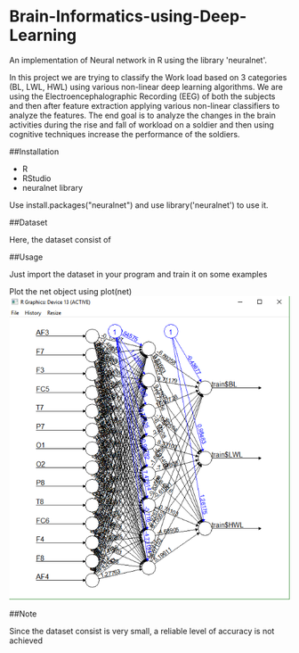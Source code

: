 # Brain-Informatics-using-Deep-Learning

An implementation of Neural network in R using the library 'neuralnet'.

In this project we are trying to classify the Work load based on 3 categories (BL, LWL, HWL) using various non-linear deep learning algorithms. We are using the Electroencephalographic Recording (EEG) of both the subjects and then after feature extraction applying various non-linear classifiers to analyze the features. The end goal is to analyze the changes in the brain activities during the rise and fall of workload on a soldier and then using cognitive techniques increase the performance of the soldiers.


##Installation

* R
* RStudio
* neuralnet library

Use install.packages("neuralnet") and use library('neuralnet') to use it.

##Dataset

Here, the dataset consist of 

##Usage

Just import the dataset in your program and train it on some examples

Plot the net object using plot(net)
<img src="https://github.com/maazrk/Brain-Informatics-using-Deep-Learning/blob/master/NeuralNetPlot.png" width="800">

##Note

Since the dataset consist is very small, a reliable level of accuracy is not achieved


